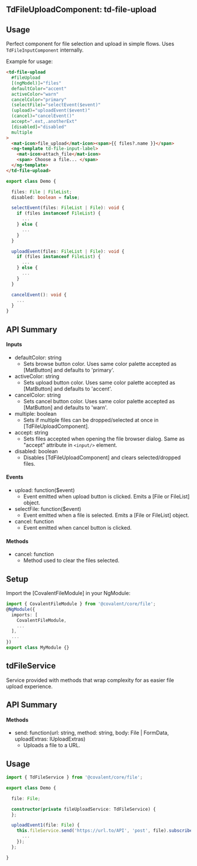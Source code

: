 ## TdFileUploadComponent: td-file-upload

## Usage

Perfect component for file selection and upload in simple flows. Uses `TdFileInputComponent` internally.

Example for usage:

```html
<td-file-upload
  #fileUpload
  [(ngModel)]="files"
  defaultColor="accent"
  activeColor="warn"
  cancelColor="primary"
  (selectFile)="selectEvent($event)"
  (upload)="uploadEvent($event)"
  (cancel)="cancelEvent()"
  accept=".ext,.anotherExt"
  [disabled]="disabled"
  multiple
>
  <mat-icon>file_upload</mat-icon><span>{{ files?.name }}</span>
  <ng-template td-file-input-label>
    <mat-icon>attach_file</mat-icon>
    <span> Choose a file... </span>
  </ng-template>
</td-file-upload>
```

```typescript
export class Demo {

  files: File | FileList;
  disabled: boolean = false;

  selectEvent(files: FileList | File): void {
    if (files instanceof FileList) {
      ...
    } else {
      ...
    }
  }

  uploadEvent(files: FileList | File): void {
    if (files instanceof FileList) {
      ...
    } else {
      ...
    }
  }

  cancelEvent(): void {
    ...
  }
}
```

## API Summary

#### Inputs

- defaultColor: string
  - Sets browse button color. Uses same color palette accepted as [MatButton] and defaults to 'primary'.
- activeColor: string
  - Sets upload button color. Uses same color palette accepted as [MatButton] and defaults to 'accent'.
- cancelColor: string
  - Sets cancel button color. Uses same color palette accepted as [MatButton] and defaults to 'warn'.
- multiple: boolean
  - Sets if multiple files can be dropped/selected at once in [TdFileUploadComponent].
- accept: string
  - Sets files accepted when opening the file browser dialog. Same as "accept" attribute in `<input/>` element.
- disabled: boolean
  - Disables [TdFileUploadComponent] and clears selected/dropped files.

#### Events

- upload: function($event)
  - Event emitted when upload button is clicked. Emits a [File or FileList] object.
- selectFile: function($event)
  - Event emitted when a file is selected. Emits a [File or FileList] object.
- cancel: function
  - Event emitted when cancel button is clicked.

#### Methods

- cancel: function
  - Method used to clear the files selected.

## Setup

Import the [CovalentFileModule] in your NgModule:

```typescript
import { CovalentFileModule } from '@covalent/core/file';
@NgModule({
  imports: [
    CovalentFileModule,
    ...
  ],
  ...
})
export class MyModule {}
```

## tdFileService

Service provided with methods that wrap complexity for as easier file upload experience.

## API Summary

#### Methods

- send: function(url: string, method: string, body: File | FormData, uploadExtras: IUploadExtras)
  - Uploads a file to a URL.

## Usage

```typescript
import { TdFileService } from '@covalent/core/file';

export class Demo {

  file: File;

  constructor(private fileUploadService: TdFileService) {
  };

  uploadEvent1(file: File) {
    this.fileService.send('https://url.to/API', 'post', file).subscribe((response) => {
      ...
    });
  };

}
```

